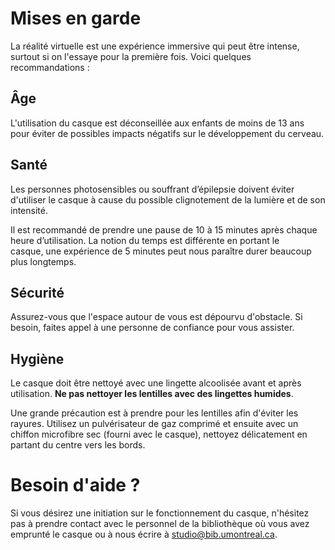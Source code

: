 # Mises en garde

La réalité virtuelle est une expérience immersive qui peut être intense, surtout si on l'essaye pour la première fois. Voici quelques recommandations :

## Âge

L'utilisation du casque est déconseillée aux enfants de moins de 13 ans pour éviter de possibles impacts négatifs sur le développement du cerveau.

## Santé

Les personnes photosensibles ou souffrant d’épilepsie doivent éviter d'utiliser le casque à cause du possible clignotement de la lumière et de son intensité.

Il est recommandé de prendre une pause de 10 à 15 minutes après chaque heure d’utilisation. La notion du temps est différente en portant le casque, une expérience de 5 minutes peut nous paraître durer beaucoup plus longtemps.

## Sécurité

Assurez-vous que l'espace autour de vous est dépourvu d'obstacle. Si besoin, faites appel à une personne de confiance pour vous assister.

## Hygiène

Le casque doit être nettoyé avec une lingette alcoolisée avant et après utilisation. **Ne pas nettoyer les lentilles avec des lingettes humides**.

Une grande précaution est à prendre pour les lentilles afin d'éviter les rayures. Utilisez un pulvérisateur de gaz comprimé et ensuite avec un chiffon microfibre sec (fourni avec le casque), nettoyez délicatement en partant du centre vers les bords.

# Besoin d'aide ?

Si vous désirez une initiation sur le fonctionnement du casque, n'hésitez pas à prendre contact avec le personnel de la bibliothèque où vous avez emprunté le casque ou à nous écrire à studio@bib.umontreal.ca.